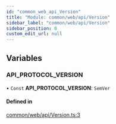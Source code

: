 ```yaml
---
id: "common_web_api_Version"
title: "Module: common/web/api/Version"
sidebar_label: "common/web/api/Version"
sidebar_position: 0
custom_edit_url: null
---
```


## Variables

### API\_PROTOCOL\_VERSION

• `Const` **API\_PROTOCOL\_VERSION**: `SemVer`

#### Defined in

[common/web/api/Version.ts:3](https://github.com/Soroush9978/rds-ng/blob/5673246/src/common/web/api/Version.ts#L3)
